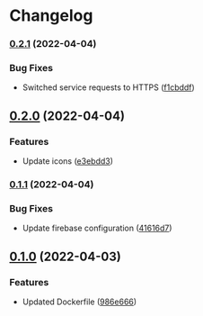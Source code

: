 # Changelog

### [0.2.1](https://github.com/project-savvy/sav-frontend/compare/v0.2.0...v0.2.1) (2022-04-04)


### Bug Fixes

* Switched service requests to HTTPS ([f1cbddf](https://github.com/project-savvy/sav-frontend/commit/f1cbddfa620db1f1425634b08089b758bc8c5dd3))

## [0.2.0](https://github.com/project-savvy/sav-frontend/compare/v0.1.1...v0.2.0) (2022-04-04)


### Features

* Update icons ([e3ebdd3](https://github.com/project-savvy/sav-frontend/commit/e3ebdd33b8827ab3ffb24de69c65c97b43b30eba))

### [0.1.1](https://github.com/project-savvy/sav-frontend/compare/v0.1.0...v0.1.1) (2022-04-04)


### Bug Fixes

* Update firebase configuration ([41616d7](https://github.com/project-savvy/sav-frontend/commit/41616d72c2b420b72e69489da90194291fef78b6))

## [0.1.0](https://github.com/project-savvy/sav-frontend/compare/v0.0.0...v0.1.0) (2022-04-03)


### Features

* Updated Dockerfile ([986e666](https://github.com/project-savvy/sav-frontend/commit/986e666d937d3bb83b168f2df42629d2ccb4054e))
